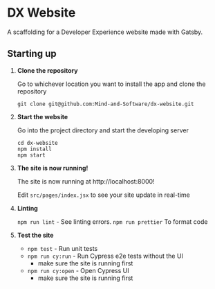 # DX Website

A scaffolding for a Developer Experience website made with Gatsby.

## Starting up

1.  **Clone the repository**

    Go to whichever location you want to install the app and clone the repository

    ```shell
    git clone git@github.com:Mind-and-Software/dx-website.git
    ```

2.  **Start the website**

    Go into the project directory and start the developing server

    ```shell
    cd dx-website
    npm install
    npm start
    ```

3.  **The site is now running!**

    The site is now running at http://localhost:8000!

    Edit `src/pages/index.jsx` to see your site update in real-time

4.  **Linting**

    `npm run lint` - See linting errors.
    `npm run prettier` To format code


5.  **Test the site**

    - `npm test` - Run unit tests
    - `npm run cy:run` - Run Cypress e2e tests without the UI
      - make sure the site is running first
    - `npm run cy:open` - Open Cypress UI
      - make sure the site is running first
